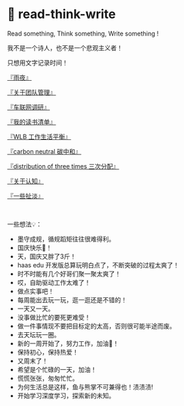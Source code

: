 # 🔖 read-think-write
Read something, Think something, Write something !

我不是一个诗人，也不是一个悲观主义者！

只想用文字记录时间！

[『雨夜』](./2021/rain_day.md)

[『关于团队管理』](./2021/about_team_manger.md)

[『车联网调研』](./2021/car_network.md)

[『我的读书清单』](./booklist/booklist.md)

[『WLB 工作生活平衡』](./2021/wlb.md)

[『carbon neutral 碳中和』](./2021/carbon_neutral.md)

[『distribution of three times 三次分配』](./2021/three_distribution.md)

[『关于认知』](./2021/renzhi.md)

[『一些扯淡』](./2021/by_talk.md)

<br>

一些想法💡：
* 墨守成规，循规蹈矩往往很难得利。
* 国庆快乐🚩！
* 天，国庆又胖了3斤！
* haas edu 开发版总算玩明白点了，不断突破的过程太爽了！
* 时不时能有几个好哥们聚一聚太爽了！
* 哎，自助驱动工作太难了！
* 做点实事吧！
* 每周能出去玩一玩，逛一逛还是不错的！
* 一天又一天。
* 没事做比忙的要死更难受！
* 做一件事情现不要把目标定的太高，否则很可能半途而废。
* 去天坛玩一圈。
* 新的一周开始了，努力工作，加油💪！
* 保持初心，保持热爱！
* 又周末了！
* 希望是个忙碌的一天，加油！
* 慌慌张张，匆匆忙忙。
* 为何生活总是这样，鱼与熊掌不可兼得也！渍渍渍!
* 开始学习深度学习，探索新的未知。
